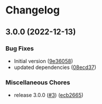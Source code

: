 # Changelog

## 3.0.0 (2022-12-13)


### Bug Fixes

* Initial version ([9e36058](https://github.com/OctopusDeploy/deploy-release-action/commit/9e36058b5eb8bd9bdd51fcf39212d86602c20c91))
* updated dependencies ([08ecd37](https://github.com/OctopusDeploy/deploy-release-action/commit/08ecd37c7c338842dec343d0067ec042c479ce1a))


### Miscellaneous Chores

* release 3.0.0 ([#3](https://github.com/OctopusDeploy/deploy-release-action/issues/3)) ([ecb2665](https://github.com/OctopusDeploy/deploy-release-action/commit/ecb2665320fafc27bebeccaf04fb8b55ccd7ca93))
